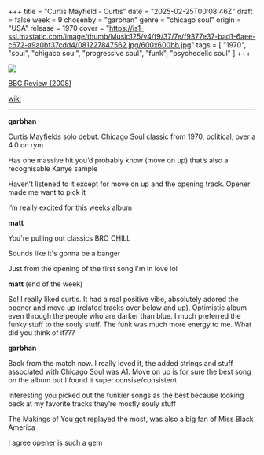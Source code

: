 +++
title = "Curtis Mayfield - Curtis"
date = "2025-02-25T00:08:46Z"
draft = false
week = 9
chosenby = "garbhan"
genre = "chicago soul"
origin = "USA"
release = 1970
cover = "https://is1-ssl.mzstatic.com/image/thumb/Music125/v4/f9/37/7e/f9377e37-bad1-6aee-c672-a9a0bf37cdd4/081227847562.jpg/600x600bb.jpg"
tags = [
    "1970",
    "soul",
    "chigaco soul",
    "progressive soul",
    "funk",
    "psychedelic soul"
]
+++

![](https://is1-ssl.mzstatic.com/image/thumb/Music125/v4/f9/37/7e/f9377e37-bad1-6aee-c672-a9a0bf37cdd4/081227847562.jpg/600x600bb.jpg)

[BBC Review (2008)](https://www.bbc.co.uk/music/reviews/ddzf/)

[wiki](https://en.wikipedia.org/wiki/Curtis_(Curtis_Mayfield_album))

---

**garbhan**

Curtis Mayfields solo debut. Chicago Soul classic from 1970, political, over a 4.0 on rym

Has one massive hit you’d probably know (move on up) that’s also a recognisable Kanye sample

Haven’t listened to it except for move on up and the opening track. Opener made me want to pick it

I’m really excited for this weeks album


**matt**

You're pulling out classics BRO CHILL

Sounds like it's gonna be a banger

Just from the opening of the first song I'm in love lol


**matt** (end of the week)

So! I really liked curtis. It had a real positive vibe, absolutely adored the opener and move up (related tracks over below and up). Optimistic album even through the people who are darker than blue. I much preferred the funky stuff to the souly stuff. The funk was much more energy to me. What did you think of it???


**garbhan**

Back from the match now. I really loved it, the added strings and stuff associated with Chicago Soul was A1. Move on up is for sure the best song on the album but I found it super consise/consistent

Interesting you picked out the funkier songs as the best because looking back at my favorite tracks they’re mostly souly stuff

The Makings of You got replayed the most, was also a big fan of Miss Black America

I agree opener is such a gem

